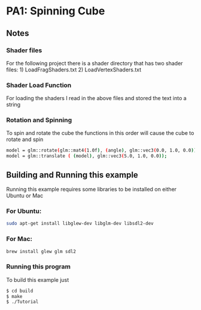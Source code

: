 # PA1: Spinning Cube

## Notes

### Shader files
For the following project there is a shader directory that has two shader files:
    1) LoadFragShaders.txt
    2) LoadVertexShaders.txt

### Shader Load Function
For loading the shaders I read in the above files and stored the text into a string

### Rotation and Spinning
To spin and rotate the cube the functions in this order will cause the cube to rotate and spin
```bash
model = glm::rotate(glm::mat4(1.0f), (angle), glm::vec3(0.0, 1.0, 0.0));
model = glm::translate ( (model), glm::vec3(5.0, 1.0, 0.0));
```

## Building and Running this example
Running this example requires some libraries to be installed on either Ubuntu or Mac 

### For Ubuntu:
```bash
sudo apt-get install libglew-dev libglm-dev libsdl2-dev
```

### For Mac:
```bash
brew install glew glm sdl2
```

### Running this program
To build this example just
```bash
$ cd build
$ make
$ ./Tutorial
```

